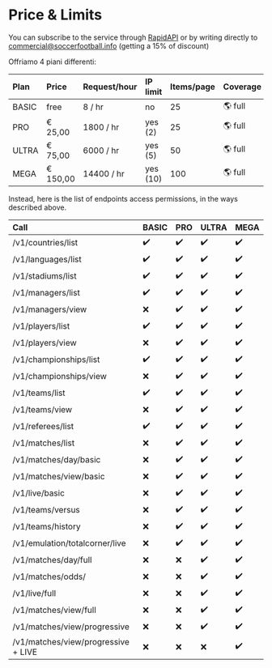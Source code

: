 # Price & Limits

You can subscribe to the service through [RapidAPI](https://rapidapi.com/marketplace) or by writing directly to [commercial@soccerfootball.info](mailto:commercial@soccerfootball.info) \(getting a 15% of discount\)

Offriamo 4 piani differenti:

| Plan | Price | Request/hour | IP limit | Items/page | Coverage |
| :--- | :--- | :--- | :--- | :--- | :--- |
| BASIC | free | 8 / hr | no | 25 | 🌎 full |
| PRO | € 25,00 | 1800 / hr | yes \(2\) | 25 | 🌎 full |
| ULTRA | € 75,00 | 6000 / hr | yes \(5\) | 50 | 🌎 full |
| MEGA | € 150,00 | 14400 / hr | yes \(10\) | 100 | 🌎 full |

Instead, here is the list of endpoints access permissions, in the ways described above.

| Call | BASIC | PRO | ULTRA | MEGA |
| :--- | :--- | :--- | :--- | :--- |
| /v1/countries/list | ✔️ | ✔️ | ✔️ | ✔️ |
| /v1/languages/list | ✔️ | ✔️ | ✔️ | ✔️ |
| /v1/stadiums/list | ✔️ | ✔️ | ✔️ | ✔️ |
| /v1/managers/list | ✔️ | ✔️ | ✔️ | ✔️ |
| /v1/managers/view | ❌ | ✔️ | ✔️ | ✔️ |
| /v1/players/list | ✔️ | ✔️ | ✔️ | ✔️ |
| /v1/players/view | ❌ | ✔️ | ✔️ | ✔️ |
| /v1/championships/list | ✔️ | ✔️ | ✔️ | ✔️ |
| /v1/championships/view | ❌ | ✔️ | ✔️ | ✔️ |
| /v1/teams/list | ✔️ | ✔️ | ✔️ | ✔️ |
| /v1/teams/view | ❌ | ✔️ | ✔️ | ✔️ |
| /v1/referees/list | ✔️ | ✔️ | ✔️ | ✔️ |
| /v1/matches/list | ❌ | ✔️ | ✔️ | ✔️ |
| /v1/matches/day/basic | ❌ | ✔️ | ✔️ | ✔️ |
| /v1/matches/view/basic | ❌ | ✔️ | ✔️ | ✔️ |
| /v1/live/basic | ❌ | ✔️ | ✔️ | ✔️ |
| /v1/teams/versus | ❌ | ✔️ | ✔️ | ✔️ |
| /v1/teams/history | ❌ | ✔️ | ✔️ | ✔️ |
| /v1/emulation/totalcorner/live | ❌ | ✔️ | ✔️ | ✔️ |
| /v1/matches/day/full | ❌ | ❌ | ✔️ | ✔️ |
| /v1/matches/odds/ | ❌ | ❌ | ✔️ | ✔️ |
| /v1/live/full | ❌ | ❌ | ✔️ | ✔️ |
| /v1/matches/view/full | ❌ | ❌ | ✔️ | ✔️ |
| /v1/matches/view/progressive | ❌ | ❌ | ✔️ | ✔️ |
| /v1/matches/view/progressive + LIVE | ❌ | ❌ | ❌ | ✔️ |



